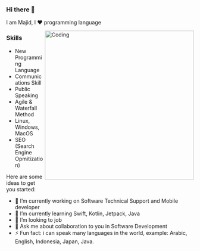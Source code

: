 ### Hi there 👋


I am Majid, I ❤ programming language 

<img align="right" alt="Coding" width="400" src="https://cdn.dribbble.com/users/1162077/screenshots/3848914/programmer.gif">

### Skills
- New Programming Language
- Communications Skill
- Public Speaking
- Agile & Waterfall Method
- Linux, Windows, MacOS
- SEO (Search Engine Opmitization)

Here are some ideas to get you started:

- 🔭 I’m currently working on Software Technical Support and Mobile developer 
- 🌱 I’m currently learning Swift, Kotlin, Jetpack, Java
- 👯 I’m looking to job
- 💬 Ask me about collaboration to you in Software Development
- ⚡ Fun fact: i can speak many languages in the world, example: Arabic, English, Indonesia, Japan, Java.
